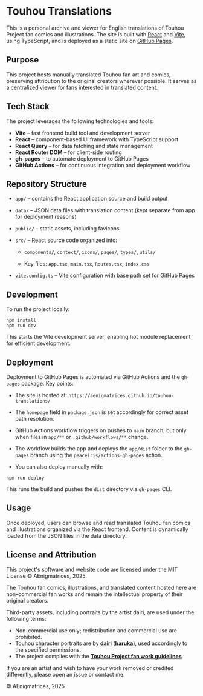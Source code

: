 # Touhou Translations

This is a personal archive and viewer for English translations of Touhou Project fan comics and illustrations. The site is built with [React](https://react.dev/) and [Vite](https://vitejs.dev/), using TypeScript, and is deployed as a static site on [GitHub Pages](https://pages.github.com/).

## Purpose

This project hosts manually translated Touhou fan art and comics, preserving attribution to the original creators wherever possible. It serves as a centralized viewer for fans interested in translated content.

## Tech Stack

The project leverages the following technologies and tools:

-   **Vite** – fast frontend build tool and development server
-   **React** – component-based UI framework with TypeScript support
-   **React Query** – for data fetching and state management
-   **React Router DOM** – for client-side routing
-   **gh-pages** – to automate deployment to GitHub Pages
-   **GitHub Actions** – for continuous integration and deployment workflow

## Repository Structure

-   `app/` – contains the React application source and build output

-   `data/` – JSON data files with translation content (kept separate from app for deployment reasons)

-   `public/` – static assets, including favicons

-   `src/` – React source code organized into:

    -   `components/`, `context/`, `icons/`, `pages/`, `types/`, `utils/`

    -   Key files: `App.tsx`, `main.tsx`, `Routes.tsx`, `index.css`

-   `vite.config.ts` – Vite configuration with base path set for GitHub Pages

## Development

To run the project locally:

```
npm install
npm run dev
```

This starts the Vite development server, enabling hot module replacement for efficient development.

## Deployment

Deployment to GitHub Pages is automated via GitHub Actions and the `gh-pages` package. Key points:

-   The site is hosted at: `https://aenigmatrices.github.io/touhou-translations/`

-   The `homepage` field in `package.json` is set accordingly for correct asset path resolution.

-   GitHub Actions workflow triggers on pushes to `main` branch, but only when files in `app/**` or `.github/workflows/**` change.

-   The workflow builds the app and deploys the `app/dist` folder to the `gh-pages` branch using the `peaceiris/actions-gh-pages` action.

-   You can also deploy manually with:

```
npm run deploy
```

This runs the build and pushes the `dist` directory via `gh-pages` CLI.

## Usage

Once deployed, users can browse and read translated Touhou fan comics and illustrations organized via the React frontend. Content is dynamically loaded from the JSON files in the data directory.

## License and Attribution

This project's software and website code are licensed under the MIT License © AEnigmatrices, 2025.

The Touhou fan comics, illustrations, and translated content hosted here are non-commercial fan works and remain the intellectual property of their original creators.

Third-party assets, including portraits by the artist dairi, are used under the following terms:
- Non-commercial use only; redistribution and commercial use are prohibited.
- Touhou character portraits are by [**dairi**](https://www.pixiv.net/en/users/4920496) ([**haruka**](https://www.nicovideo.jp/user/3494232)), used accordingly to the specified permissions.
- The project complies with the [**Touhou Project fan work guidelines**](https://touhou-project.news/guidelines_en/).

If you are an artist and wish to have your work removed or credited differently, please open an issue or contact me.

© AEnigmatrices, 2025
